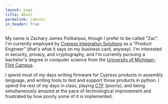 ```yaml
---
layout: page
title: About
permalink: /about/
in_header: True
---
```


My name is Zachary James Polikarpus, though I prefer to be called "Zac". I'm
currently employed by [Cypress Integration Solutions][1] as a "Product
Engineer" (that's what it says on my business card, anyway). I'm interested in
security, privacy, and cryptography, and I'm currently pursuing a bachelor's
degree in computer science from the [University of Michigan-Flint Campus][2].

I spend most of my days writing firmware for Cypress products in assembly
language, and writing tools to test and support those products in python. I
spend the rest of my days in class, playing [CTF][4] (poorly), and being
simultaneously amazed at the pace of technological improvement and frustrated
by how poorly some of it is implemented.

[1]: https://cypressintegration.com
[2]: https://umflint.edu
[3]: /assets/resume.pdf
[4]: https://ctftime.org
